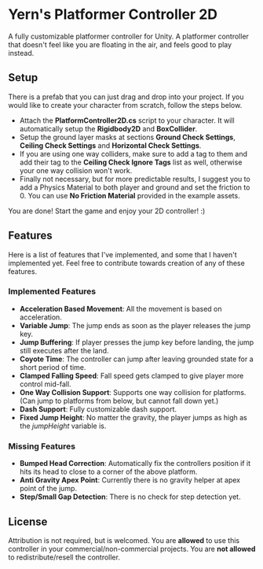 # Yern's Platformer Controller 2D

A fully customizable platformer controller for Unity. A platformer controller that doesn't feel like you are floating in the air, and feels good to play instead.

## Setup

There is a prefab that you can just drag and drop into your project. If you would like to create your character from scratch, follow the steps below.

- Attach the **PlatformController2D.cs** script to your character. It will automatically setup the **Rigidbody2D** and **BoxCollider**.
- Setup the ground layer masks at sections **Ground Check Settings**, **Ceiling Check Settings** and **Horizontal Check Settings**.
- If you are using one way colliders, make sure to add a tag to them and add their tag to the **Ceiling Check Ignore Tags** list as well, otherwise your one way collision won't work.
- Finally not necessary, but for more predictable results, I suggest you to add a Physics Material to both player and ground and set the friction to 0. You can use **No Friction Material** provided in the example assets.

You are done! Start the game and enjoy your 2D controller! :)

## Features

Here is a list of features that I've implemented, and some that I haven't implemented yet. Feel free to contribute towards creation of any of these features.

### Implemented Features

- **Acceleration Based Movement**: All the movement is based on acceleration.
- **Variable Jump**: The jump ends as soon as the player releases the jump key.
- **Jump Buffering**: If player presses the jump key before landing, the jump still executes after the land.
- **Coyote Time**: The controller can jump after leaving grounded state for a short period of time.
- **Clamped Falling Speed**: Fall speed gets clamped to give player more control mid-fall.
- **One Way Collision Support**: Supports one way collision for platforms. (Can jump to platforms from below, but cannot fall down yet.)
- **Dash Support**: Fully customizable dash support.
- **Fixed Jump Height**: No matter the gravity, the player jumps as high as the _jumpHeight_ variable is.

### Missing Features

- **Bumped Head Correction**: Automatically fix the controllers position if it hits its head to close to a corner of the above platform.
- **Anti Gravity Apex Point**: Currently there is no gravity helper at apex point of the jump.
- **Step/Small Gap Detection**: There is no check for step detection yet.

## License

Attribution is not required, but is welcomed. You are **allowed** to use this controller in your commercial/non-commercial projects. You are **not allowed** to redistribute/resell the controller.
